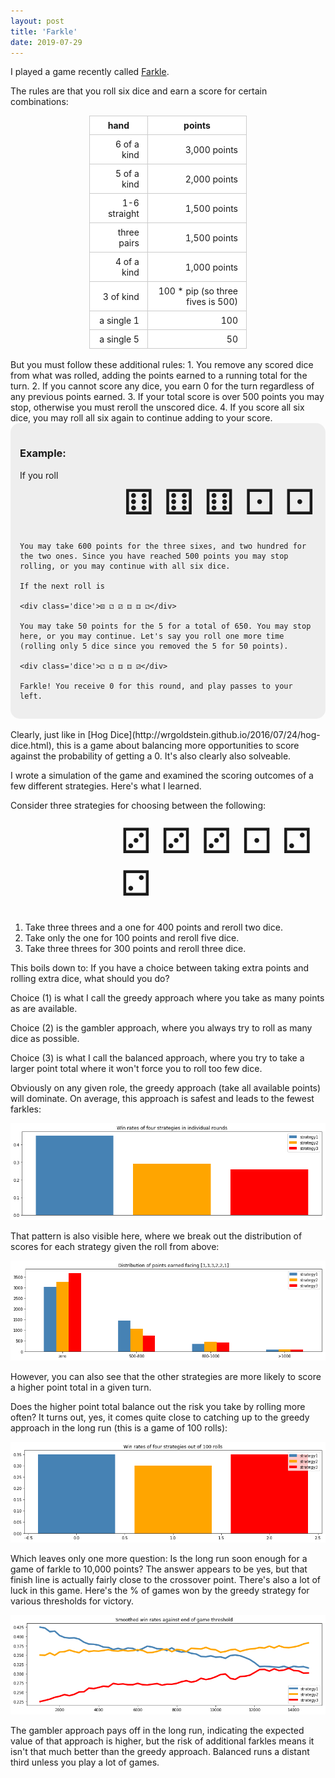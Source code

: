 ```yaml
---
layout: post
title: 'Farkle'
date: 2019-07-29
---
```


<style>
table {
  padding: 0; 
  max-width: 50%;
  margin: auto;
}
th {
    text-align: center;
}
table tr {
    border-top: 1px solid #cccccc;
    background-color: white;
    margin: 0;
    padding: 0; 
}
table tr th {
    font-weight: bold;
    border: 1px solid #cccccc;
    margin: 0;
    padding: 6px 13px; 
}
table tr td {
    border: 1px solid #cccccc;
    text-align: right;
    margin: 0;
    padding: 6px 13px; 
}

.dice {
    font-size: 56px;
    margin-bottom: 28px;
    width: 65%;
    margin-left: auto;
}

.example {
    background-color: #eee;
    border-radius: 15px;
    padding: 15px;
}
</style>

I played a game recently called [Farkle](https://en.wikipedia.org/wiki/Farkle).

The rules are that you roll six dice and earn a score for certain combinations:

| hand         | points                             |
| ------------ | ---------------------------------- |
| 6 of a kind  | 3,000 points                       |
| 5 of a kind  | 2,000 points                       |
| 1-6 straight | 1,500 points                       |
| three pairs  | 1,500 points                       |
| 4 of a kind  | 1,000 points                       |
| 3 of kind    | 100 \* pip (so three fives is 500) |
| a single 1   | 100                                |
| a single 5   | 50                                 |

<br>
But you must follow these additional rules:
1. You remove any scored dice from what was rolled, adding the points earned to a running total for the turn.
2. If you cannot score any dice, you earn 0 for the turn regardless of any previous points earned.
3. If your total score is over 500 points you may stop, otherwise you must reroll the unscored dice.
4. If you score all six dice, you may roll all six again to continue adding to your score.

<div class="example">
    <h3> Example: </h3>
    If you roll 
    <div class='dice'>⚅ ⚅ ⚅ ⚀ ⚀</div>

    You may take 600 points for the three sixes, and two hundred for the two ones. Since you have reached 500 points you may stop rolling, or you may continue with all six dice.

    If the next roll is

    <div class='dice'>⚄ ⚁ ⚂ ⚃ ⚃ ⚁</div>

    You may take 50 points for the 5 for a total of 650. You may stop here, or you may continue. Let's say you roll one more time (rolling only 5 dice since you removed the 5 for 50 points).

    <div class='dice'>⚁ ⚁ ⚃ ⚃ ⚂</div>

    Farkle! You receive 0 for this round, and play passes to your left.

</div>
<br>
Clearly, just like in [Hog Dice](http://wrgoldstein.github.io/2016/07/24/hog-dice.html), this is a game about balancing more opportunities to score against the probability of getting a 0. It's also clearly also solveable.

I wrote a simulation of the game and examined the scoring outcomes of a few different strategies. Here's what I learned.

Consider three strategies for choosing between the following:

<div class='dice'>⚂ ⚂ ⚂ ⚀ ⚁ ⚁</div>

1. Take three threes and a one for 400 points and reroll two dice.
2. Take only the one for 100 points and reroll five dice.
3. Take three threes for 300 points and reroll three dice.

This boils down to: If you have a choice between taking extra points and rolling extra dice, what should you do?

Choice (1) is what I call the greedy approach where you take as many points as are available.

Choice (2) is the gambler approach, where you always try to roll as many dice as possible.

Choice (3) is what I call the balanced approach, where you try to take a larger point total where it won't force you to roll too few dice.

Obviously on any given role, the greedy approach (take all available points) will dominate. On average, this approach is safest and leads to the fewest farkles:

![](/assets/farkle3.png)

That pattern is also visible here, where we break out the distribution of scores for each strategy given the roll from above:

![](/assets/farkle4.png)

However, you can also see that the other strategies are more likely to score a higher point total in a given turn.

Does the higher point total balance out the risk you take by rolling more often? It turns out, yes, it comes quite close to catching up to the greedy approach in the long run (this is a game of 100 rolls):

![](/assets/farkle5.png)

Which leaves only one more question: Is the long run soon enough for a game of farkle to 10,000 points? The answer appears to be yes, but that finish line is actually fairly close to the crossover point. There's also a lot of luck in this game. Here's the % of games won by the greedy strategy for various thresholds for victory.

![](/assets/farkle6.png)

The gambler approach pays off in the long run, indicating the expected value of that approach is higher, but the risk of additional farkles means it isn't that much better than the greedy approach. Balanced runs a distant third unless you play a lot of games.
